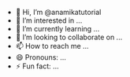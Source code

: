 - 👋 Hi, I’m @anamikatutorial
- 👀 I’m interested in ...
- 🌱 I’m currently learning ...
- 💞️ I’m looking to collaborate on ...
- 📫 How to reach me ...
- 😄 Pronouns: ...
- ⚡ Fun fact: ...

<!---
anamikatutorial/anamikatutorial is a ✨ special ✨ repository because its `README.md` (this file) appears on your GitHub profile.
You can click the Preview link to take a look at your changes.
--->
